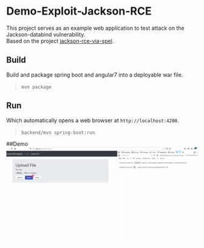 # Demo-Exploit-Jackson-RCE
This project serves as an example web application to test attack on the Jackson-databind vulnerability.                                                                                                                                      
Based on the project [jackson-rce-via-spel](https://github.com/irsl/jackson-rce-via-spel).

## Build
Build and package spring boot and angular7 into a deployable war file.
> `mvn package`

## Run
Which automatically opens a web browser at `http://localhost:4200`. 
> `backend/mvn spring-boot:run`                                  

##Demo 
![Demo gif](./jackson-rce-demo.gif)
